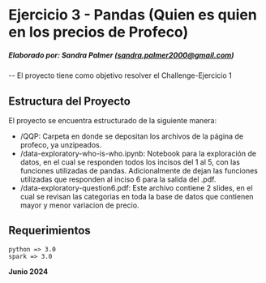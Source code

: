 # Ejercicio 3 - Pandas (Quien es quien en los precios de Profeco)

##### Elaborado por: Sandra Palmer (sandra.palmer2000@gmail.com)
--
El proyecto tiene como objetivo resolver el Challenge-Ejercicio 1


## Estructura del Proyecto
El proyecto se encuentra estructurado de la siguiente manera:

- /QQP: Carpeta en donde se depositan los archivos de la página de profeco, ya unzipeados.
- /data-exploratory-who-is-who.ipynb: Notebook para la exploración de datos, en el cual se responden todos los incisos del 1 al 5, con las funciones utilizadas de pandas. Adicionalmente de dejan las funciones utilizadas que responden al inciso 6 para la salida del .pdf.
- /data-exploratory-question6.pdf: Este archivo contiene 2 slides, en el cual se revisan las categorias en toda la base de datos que contienen mayor y menor variacion de precio.


## Requerimientos
    python => 3.0
    spark => 3.0


**Junio 2024**